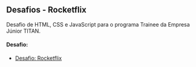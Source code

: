 ## Desafios - Rocketflix
Desafio de HTML, CSS e JavaScript para o programa Trainee da Empresa Júnior TITAN.

#### Desafio:

- [Desafio: Rocketflix](https://efficient-sloth-d85.notion.site/Desafio-Rocketflix-5ca1c56b5e52473eb12e8b2bc3ab1b8d#06e6ecb4212447c695dfbe7da61ec551)